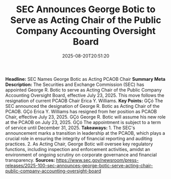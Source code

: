 ﻿---
title: "  SEC Announces George Botic to Serve as Acting Chair of the Public Company Accounting Oversight Board
"
date: "2025-08-20T20:51:20"
category: "Markets"image: "/images/generated/briefs/2025-08-20/sec-announces-george-botic-to-serve-as-acting-chair-of-the.svg"

summary: ""
slug: "  sec announces george botic to serve as acting chair of the"
source_urls:
  - "https://www.sec.gov/newsroom/press-releases/2025-100-sec-announces-george-botic-serve-acting-chair-public-company-accounting-oversight-board"
seo:
  title: "  SEC Announces George Botic to Serve as Acting Chair of the Public Company Accounting Oversight Board
 | Hash n Hedge"
  description: ""
  keywords: ["news", "markets", "brief"]
---
**Headline:** SEC Names George Botic as Acting PCAOB Chair  **Summary Meta Description:** The Securities and Exchange Commission (SEC) has appointed George R. Botic to serve as Acting Chair of the Public Company Accounting Oversight Board, effective July 23, 2025. This move follows the resignation of current PCAOB Chair Erica Y. Williams.  **Key Points:**  GÇó The SEC announced the designation of George R. Botic as Acting Chair of the PCAOB. GÇó Erica Y. Williams has resigned from her position as PCAOB Chair, effective July 23, 2025. GÇó George R. Botic will assume his new role at the PCAOB on July 23, 2025. GÇó The appointment is subject to a term of service until December 31, 2025.  **Takeaways:**  1. The SEC's announcement marks a transition in leadership at the PCAOB, which plays a crucial role in ensuring the integrity of financial reporting and auditing practices. 2. As Acting Chair, George Botic will oversee key regulatory functions, including inspection and enforcement activities, amidst an environment of ongoing scrutiny on corporate governance and financial transparency.  **Sources:**  https://www.sec.gov/newsroom/press-releases/2025-100-sec-announces-george-botic-serve-acting-chair-public-company-accounting-oversight-board 
